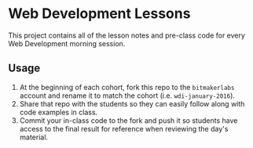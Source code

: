 # Web Development Lessons

This project contains all of the lesson notes and pre-class code for every Web Development morning session.

## Usage

1. At the beginning of each cohort, fork this repo to the `bitmakerlabs` account and rename it to match the cohort (i.e. `wdi-january-2016`).
2. Share that repo with the students so they can easily follow along with code examples in class.
3. Commit your in-class code to the fork and push it so students have access to the final result for reference when reviewing the day's material.
